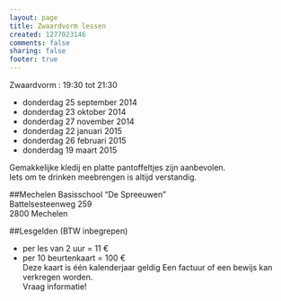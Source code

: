 ```yaml
--- 
layout: page
title: Zwaardvorm lessen
created: 1277023146
comments: false
sharing: false
footer: true
---
```


Zwaardvorm : 19:30 tot 21:30

* donderdag 25 september 2014
* donderdag 23 oktober 2014
* donderdag 27 november 2014
* donderdag 22 januari 2015
* donderdag 26 februari 2015
* donderdag 19 maart 2015

Gemakkelijke kledij en platte pantoffeltjes zijn aanbevolen.   
Iets om te drinken meebrengen is altijd verstandig.


##Mechelen
Basisschool &ldquo;De Spreeuwen&rdquo;  
Battelsesteenweg 259  
2800 Mechelen

##Lesgelden (BTW inbegrepen)
* per les van 2 uur = 11 &euro;</li>
* per 10 beurtenkaart = 100 &euro;</li>
Deze kaart is &eacute;&eacute;n kalenderjaar geldig
Een factuur of een bewijs kan verkregen worden.  
Vraag informatie!

